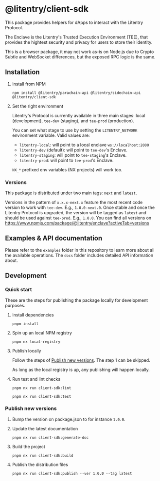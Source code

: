 # @litentry/client-sdk

This package provides helpers for dApps to interact with the Litentry Protocol.

The Enclave is the Litentry's Trusted Execution Environment (TEE), that provides the hightest security and privacy for users to store their identity.

This is a browser package, it may not work as-is on Node.js due to Crypto Subtle and WebSocket differences, but the exposed RPC logic is the same.

## Installation

1. Install from NPM

    ```
    npm install @litentry/parachain-api @litentry/sidechain-api @litentry/client-sdk
    ```

2. Set the right environment

    Litentry's Protocol is currently available in three main stages: local (development), `tee-dev` (staging), and `tee-prod` (production).

    You can set what stage to use by setting the `LITENTRY_NETWORK` environment variable. Valid values are:

    - `litentry-local`: will point to a local enclave `ws://localhost:2000`
    - `litentry-dev` (default): will point to `tee-dev`'s Enclave.
    - `litentry-staging`: will point to `tee-staging`'s Enclave.
    - `litentry-prod`: will point to `tee-prod`'s Enclave.

    `NX_*` prefixed env variables (NX projects) will work too.

### Versions

This package is distributed under two main tags: `next` and `latest`.

Versions in the pattern of `x.x.x-next.x` feature the most recent code version to work with `tee-dev`. E.g., `1.0.0-next.0`. Once stable and once the Litentry Protocol is upgraded, the version will be tagged as `latest` and should be used against `tee-prod`. E.g., `1.0.0`. You can find all versions on https://www.npmjs.com/package/@litentry/enclave?activeTab=versions

## Examples & API documentation

Please refer to the `examples` folder in this repository to learn more about all the available operations. The `docs` folder includes detailed API information about.

## Development

### Quick start

These are the steps for publishing the package locally for development purposes.

1. Install dependencies

    ```
    pnpm install
    ```

2. Spin up an local NPM registry

    ```
    pnpm nx local-registry
    ```

3. Publish locally

    Follow the steps of [Publish new versions](#publish-new-versions). The step 1 can be skipped.

    As long as the local registry is up, any publishing will happen locally.

4. Run test and lint checks

    ```
    pnpm nx run client-sdk:lint

    pnpm nx run client-sdk:test
    ```

### Publish new versions

1. Bump the version on package.json to for instance `1.0.0`.

2. Update the latest documentation

    ```
    pnpm nx run client-sdk:generate-doc
    ```

3. Build the project

    ```
    pnpm nx run client-sdk:build
    ```

4. Publish the distribution files

    ```
    pnpm nx run client-sdk:publish --ver 1.0.0 --tag latest
    ```

